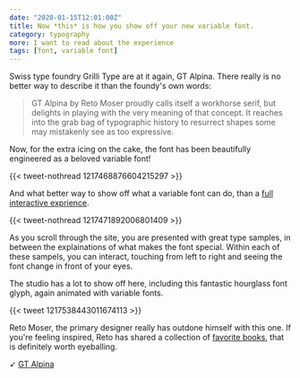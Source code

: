 ```yaml
---
date: "2020-01-15T12:01:00Z"
title: Now *this* is how you show off your new variable font.
category: typography
more: I want to read about the experience
tags: [font, variable font]
---
```


Swiss type foundry Grilli Type are at it again, GT Alpina. There really is no better way to describe it than the foundy's own words:

> GT Alpina by Reto Moser proudly calls itself a workhorse serif, but delights in playing with the very meaning of that concept. It reaches into the grab bag of typographic history to resurrect shapes some may mistakenly see as too expressive.

Now, for the extra icing on the cake, the font has been beautifully engineered as a beloved variable font!

{{< tweet-nothread 1217468876604215297 >}}

And what better way to show off what a variable font can do, than a [full interactive exprience](http://gt-alpina.com/).

<!--more-->

{{< tweet-nothread 1217471892006801409 >}}

As you scroll through the site, you are presented with great type samples, in between the explainations of what makes the font special. Within each of these sampels, you can interact, touching from left to right and seeing the font change in front of your eyes.

The studio has a lot to show off here, including this fantastic hourglass font glyph, again animated with variable fonts.

{{< tweet 1217538443011674113 >}}

Reto Moser, the primary designer really has outdone himself with this one. If you're feeling inspired, Reto has shared a collection of [favorite books](https://www.itsnicethat.com/articles/reto-moser-grilli-type-bookshelf-220317), that is definitely worth eyeballing.

➶ [GT Alpina](http://gt-alpina.com/)